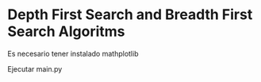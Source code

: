 # Depth First Search and Breadth First Search Algoritms

Es necesario tener instalado mathplotlib

Ejecutar main.py

